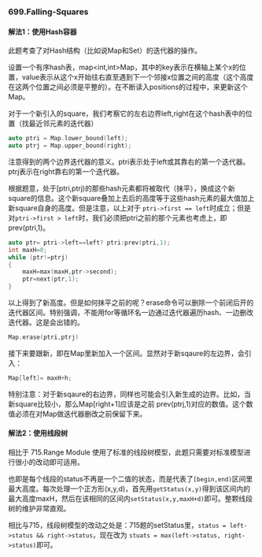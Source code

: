 ### 699.Falling-Squares

#### 解法1：使用Hash容器

此题考查了对Hash结构（比如说Map和Set）的迭代器的操作。

设置一个有序hash表，map<int,int>Map，其中的key表示在横轴上某个x的位置，value表示从这个x开始往右直至遇到下一个邻接x位置之间的高度（这个高度在这两个位置之间必须是平整的）。在不断读入positions的过程中，来更新这个Map。

对于一个新引入的square，我们考察它的左右边界left,right在这个hash表中的位置（找最近邻元素的迭代器）
```cpp
auto ptri = Map.lower_bound(left);
auto ptrj = Map.upper_bound(right);
```
注意得到的两个边界迭代器的意义。ptri表示处于left或其靠右的第一个迭代器。ptrj表示在right靠右的第一个迭代器。

根据题意，处于[ptri,ptrj)的那些hash元素都将被取代（抹平），换成这个新square的信息。这个新square叠加上去后的高度等于这些hash元素的最大值加上新square自身的高度。但是注意，以上对于 ```ptri->first == left```时成立；但是对```ptri->first > left```时，我们必须把ptri之前的那个元素也考虑上，即 prev(ptri,1)。
```cpp
auto ptr= ptri->left==left? ptri:prev(ptri,1);
int maxH=0;
while (ptr!=ptrj)
{
    maxH=max(maxH,ptr->second);
    ptr=next(ptr,1);
}
```
以上得到了新高度。但是如何抹平之前的呢？erase命令可以删除一个前闭后开的迭代器区间。特别强调，不能用for等循环名一边通过迭代器遍历hash、一边删改迭代器。这是会出错的。
```cpp
Map.erase(ptri,ptrj)
```
接下来要跟新，即在Map里新加入一个区间。显然对于新sqaure的左边界，会引入：
```cpp
Map[left]= maxH+h;
```
特别注意：对于新sqaure的右边界，同样也可能会引入新生成的边界。比如，当新square比较小，那么Map[right+1]应该是之前 prev(ptrj,1)对应的数值。这个数值必须在对Map做迭代器删改之前保留下来。

#### 解法2：使用线段树

相比于 715.Range Module 使用了标准的线段树模型，此题只需要对标准模型进行很小的改动即可适用。

也即是每个线段的status不再是一个二值的状态，而是代表了```[begin,end)```区间里最大高度。每次处理一个正方形(x,y,d)，首先用```getStatus(x,y)```得到该区间内的最大高度maxH，然后在该相同的区间内```setStatus(x,y,maxH+d)```即可。整颗线段树的维护非常直观。

相比与715，线段树模型的改动之处是：715题的setStatus里，```status = left->status && right->status```，现在改为 ```stuats = max(left->status, right->status)```即可。
